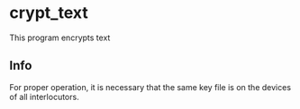 # crypt_text

This program encrypts text

## Info

For proper operation, it is necessary that the same key file is on the devices of all interlocutors.